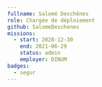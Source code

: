 ```yaml
---
fullname: Salomé Deschênes
role: Chargée de déploiement
github: SalomeDeschenes
missions:
  - start: 2020-12-30
    end: 2021-06-29
    status: admin
    employer: DINUM
badges:
  - segur
---
```



